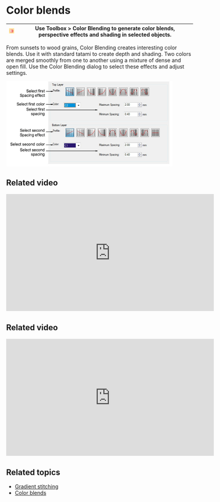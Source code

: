 # Color blends

| ![ColorBlending.png](assets/ColorBlending.png) | Use Toolbox > Color Blending to generate color blends, perspective effects and shading in selected objects. |
| ---------------------------------------------- | ----------------------------------------------------------------------------------------------------------- |

From sunsets to wood grains, Color Blending creates interesting color blends. Use it with standard tatami to create depth and shading. Two colors are merged smoothly from one to another using a mixture of dense and open fill. Use the Color Blending dialog to select these effects and adjust settings.

![summary_-_create00122.png](assets/summary_-_create00122.png)

## Related video

<iframe src="https://www.youtube.com/embed/f_HV1Hg37e0" frameborder="0" 
		 allow="accelerometer; autoplay; encrypted-media; gyroscope; picture-in-picture" 
		 allowfullscreen="" style="width: 560px; height: 315px;">
<p>&#160;</p>
</iframe>

## Related video

<iframe src="https://www.youtube.com/embed/pFEJMT9Silc" frameborder="0" 
		 allow="accelerometer; autoplay; encrypted-media; gyroscope; picture-in-picture" 
		 allowfullscreen="" style="width: 560px; height: 315px;">
<p>&#160;</p>
</iframe>

## Related topics

- [Gradient stitching](../../Decorative/specialty/Gradient_stitching)
- [Color blends](../../Decorative/specialty/Color_blends)
